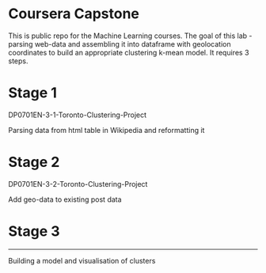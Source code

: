 # Coursera Capstone

This is public repo for the Machine Learning courses.
The goal of this lab - parsing web-data and assembling it into dataframe with geolocation coordinates to build
an appropriate clustering k-mean model. It requires 3 steps.

# Stage 1
DP0701EN-3-1-Toronto-Clustering-Project

Parsing data from html table in Wikipedia and reformatting it

# Stage 2
DP0701EN-3-2-Toronto-Clustering-Project

Add geo-data to existing post data

# Stage 3
---------

Building a model and visualisation of clusters
